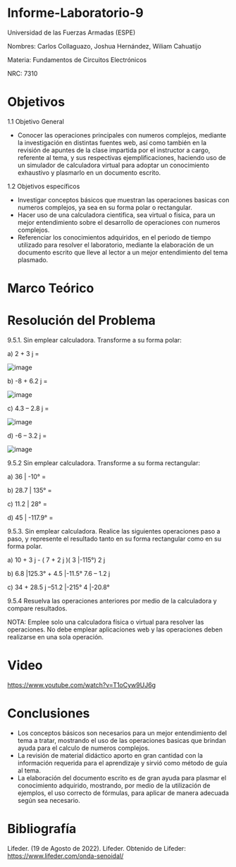 # Informe-Laboratorio-9
Universidad de las Fuerzas Armadas (ESPE)

Nombres: Carlos Collaguazo, Joshua Hernández, Wiliam Cahuatijo

Materia: Fundamentos de Circuitos Electrónicos

NRC: 7310

# Objetivos

1.1 Objetivo General

* Conocer las operaciones principales con numeros complejos, mediante la investigación en distintas fuentes web, así como también en la revisión de apuntes de la clase impartida por el instructor a cargo, referente al tema, y sus respectivas ejemplificaciones, haciendo uso de un simulador de calculadora virtual para adoptar un conocimiento exhaustivo y plasmarlo en un documento escrito.

1.2 Objetivos específicos

* Investigar conceptos básicos que muestran las operaciones basicas con numeros complejos, ya sea en su forma polar o rectangular.
* Hacer uso de una calculadora cientifica, sea virtual o fisica, para un mejor entendimiento sobre el desarrollo de operaciones con numeros complejos.
* Referenciar los conocimientos adquiridos, en el periodo de tiempo utilizado para resolver el laboratorio, mediante la elaboración de un documento escrito que lleve al lector a un mejor entendimiento del tema plasmado.

# Marco Teórico




# Resolución del Problema

9.5.1. Sin emplear calculadora. Transforme a su forma polar:

a) 2 + 3 j =

![image](https://user-images.githubusercontent.com/105715717/186952196-6133d210-720e-48b1-be3c-67a8f9119af7.png)

b) -8 + 6.2 j =

![image](https://user-images.githubusercontent.com/105715717/186952257-f654b965-71ba-467e-ac6f-8a17526cb8a8.png)

c) 4.3 – 2.8 j =

![image](https://user-images.githubusercontent.com/105715717/186952299-334eb541-48d0-4d72-9805-131da4843d1e.png)

d) -6 – 3.2 j =

![image](https://user-images.githubusercontent.com/105715717/186952355-5369fb5c-f926-410e-b291-a7ab7e8ff303.png)

9.5.2 Sin emplear calculadora. Transforme a su forma rectangular:

a) 36 | -10° =

b) 28.7 | 135° =

c) 11.2 | 28° =

d) 45 | -117.9° =


9.5.3. Sin emplear calculadora. Realice las siguientes operaciones paso a paso, y
represente el resultado tanto en su forma rectangular como en su forma polar.

a) 10 + 3 j - ( 7 + 2 j )( 3 |-115°)
2 j

b) 6.8 |125.3° + 4.5 |-11.5°
7.6 – 1.2 j

c) 34 + 28.5 j –51.2 |-215°
4 |-20.8°

9.5.4 Resuelva las operaciones anteriores por medio de la calculadora y compare
resultados.

NOTA: Emplee solo una calculadora física o virtual para resolver las operaciones. No
debe emplear aplicaciones web y las operaciones deben realizarse en una sola
operación.


# Video

https://www.youtube.com/watch?v=T1oCyw9UJ6g

# Conclusiones

* Los conceptos básicos son necesarios para un mejor entendimiento del tema a tratar, mostrando el uso de las operaciones basicas que brindan ayuda para el calculo de numeros complejos.
* La revisión de material didáctico aporto en gran cantidad con la información requerida para el aprendizaje y sirvió como método de guía al tema.
* La elaboración del documento escrito es de gran ayuda para plasmar el conocimiento adquirido, mostrando, por medio de la utilización de ejemplos, el uso correcto de fórmulas, para aplicar de manera adecuada según sea necesario.

# Bibliografía

Lifeder. (19 de Agosto de 2022). Lifeder. Obtenido de Lifeder: https://www.lifeder.com/onda-senoidal/
